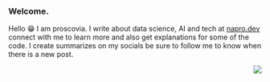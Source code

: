 ### Welcome.
Hello 😁 I am proscovia. I write about data science, AI and tech at [napro.dev](https://napro.dev/) connect with me to learn more and also get explanations for some of the code. I create summarizes on my socials be sure to follow me to know when there is a new post.

<img align='right' src='https://github.com/pronapro/pronapro/blob/main/better.png'>


